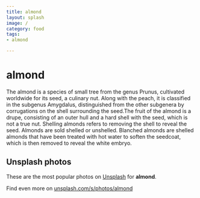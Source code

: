 ```yaml
---
title: almond
layout: splash
image: /
category: food
tags:
- almond

---
```

# almond

The almond  is a species of small tree from the genus Prunus, cultivated worldwide for its seed, a  culinary nut. Along with the peach, it is classified in the subgenus Amygdalus, distinguished from the other  subgenera by corrugations on the shell  surrounding the seed.The fruit of the almond is a drupe,  consisting of an outer hull and a hard shell with the seed, which is not a true nut. Shelling almonds refers to removing the shell to reveal the seed. Almonds are sold shelled or unshelled. Blanched almonds are shelled almonds that have been treated with hot water to soften the seedcoat,  which is then removed to reveal the white embryo. 

 
## Unsplash photos
These are the most popular photos on [Unsplash](https://unsplash.com) for **almond**.
 
Find even more on [unsplash.com/s/photos/almond](https://unsplash.com/s/photos/almond)
 
